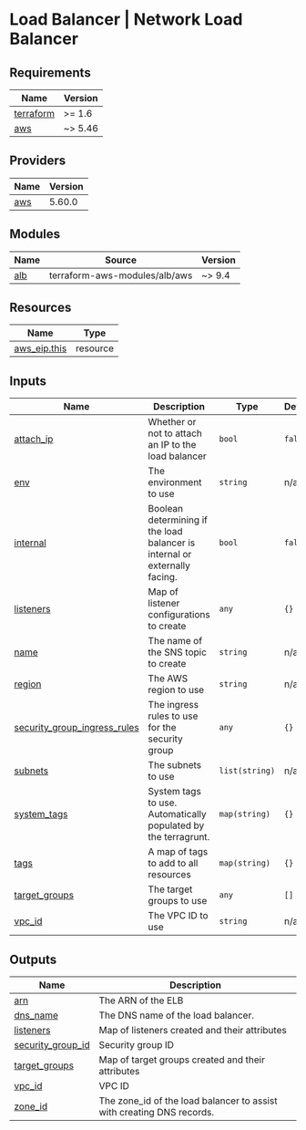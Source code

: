 # Load Balancer | Network Load Balancer

<!-- BEGINNING OF PRE-COMMIT-TERRAFORM DOCS HOOK -->
## Requirements

| Name | Version |
|------|---------|
| <a name="requirement_terraform"></a> [terraform](#requirement\_terraform) | >= 1.6 |
| <a name="requirement_aws"></a> [aws](#requirement\_aws) | ~> 5.46 |

## Providers

| Name | Version |
|------|---------|
| <a name="provider_aws"></a> [aws](#provider\_aws) | 5.60.0 |

## Modules

| Name | Source | Version |
|------|--------|---------|
| <a name="module_alb"></a> [alb](#module\_alb) | terraform-aws-modules/alb/aws | ~> 9.4 |

## Resources

| Name | Type |
|------|------|
| [aws_eip.this](https://registry.terraform.io/providers/hashicorp/aws/latest/docs/resources/eip) | resource |

## Inputs

| Name | Description | Type | Default | Required |
|------|-------------|------|---------|:--------:|
| <a name="input_attach_ip"></a> [attach\_ip](#input\_attach\_ip) | Whether or not to attach an IP to the load balancer | `bool` | `false` | no |
| <a name="input_env"></a> [env](#input\_env) | The environment to use | `string` | n/a | yes |
| <a name="input_internal"></a> [internal](#input\_internal) | Boolean determining if the load balancer is internal or externally facing. | `bool` | `false` | no |
| <a name="input_listeners"></a> [listeners](#input\_listeners) | Map of listener configurations to create | `any` | `{}` | no |
| <a name="input_name"></a> [name](#input\_name) | The name of the SNS topic to create | `string` | n/a | yes |
| <a name="input_region"></a> [region](#input\_region) | The AWS region to use | `string` | n/a | yes |
| <a name="input_security_group_ingress_rules"></a> [security\_group\_ingress\_rules](#input\_security\_group\_ingress\_rules) | The ingress rules to use for the security group | `any` | `{}` | no |
| <a name="input_subnets"></a> [subnets](#input\_subnets) | The subnets to use | `list(string)` | n/a | yes |
| <a name="input_system_tags"></a> [system\_tags](#input\_system\_tags) | System tags to use. Automatically populated by the terragrunt. | `map(string)` | `{}` | no |
| <a name="input_tags"></a> [tags](#input\_tags) | A map of tags to add to all resources | `map(string)` | `{}` | no |
| <a name="input_target_groups"></a> [target\_groups](#input\_target\_groups) | The target groups to use | `any` | `[]` | no |
| <a name="input_vpc_id"></a> [vpc\_id](#input\_vpc\_id) | The VPC ID to use | `string` | n/a | yes |

## Outputs

| Name | Description |
|------|-------------|
| <a name="output_arn"></a> [arn](#output\_arn) | The ARN of the ELB |
| <a name="output_dns_name"></a> [dns\_name](#output\_dns\_name) | The DNS name of the load balancer. |
| <a name="output_listeners"></a> [listeners](#output\_listeners) | Map of listeners created and their attributes |
| <a name="output_security_group_id"></a> [security\_group\_id](#output\_security\_group\_id) | Security group ID |
| <a name="output_target_groups"></a> [target\_groups](#output\_target\_groups) | Map of target groups created and their attributes |
| <a name="output_vpc_id"></a> [vpc\_id](#output\_vpc\_id) | VPC ID |
| <a name="output_zone_id"></a> [zone\_id](#output\_zone\_id) | The zone\_id of the load balancer to assist with creating DNS records. |
<!-- END OF PRE-COMMIT-TERRAFORM DOCS HOOK -->
